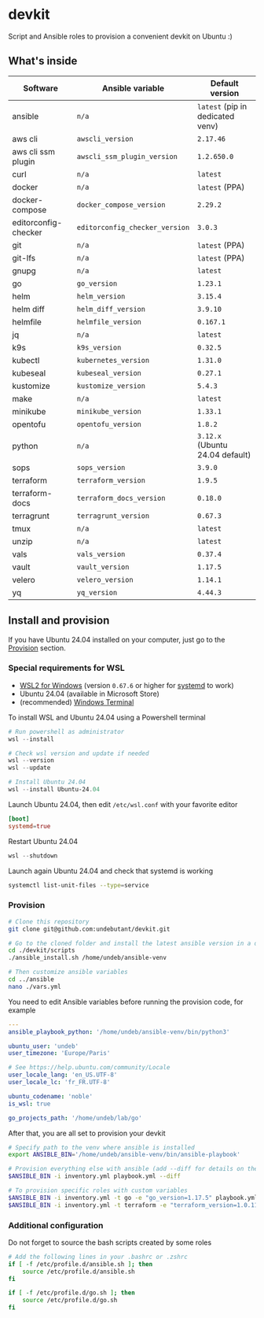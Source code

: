 # devkit

Script and Ansible roles to provision a convenient devkit on Ubuntu :)


## What's inside

| Software             | Ansible variable               | Default version                  |
| -------------------- | ------------------------------ | -------------------------------- |
| ansible              | `n/a`                          | `latest` (pip in dedicated venv) |
| aws cli              | `awscli_version`               | `2.17.46`                        |
| aws cli ssm plugin   | `awscli_ssm_plugin_version`    | `1.2.650.0`                      |
| curl                 | `n/a`                          | `latest`                         |
| docker               | `n/a`                          | `latest` (PPA)                   |
| docker-compose       | `docker_compose_version`       | `2.29.2`                         |
| editorconfig-checker | `editorconfig_checker_version` | `3.0.3`                          |
| git                  | `n/a`                          | `latest` (PPA)                   |
| git-lfs              | `n/a`                          | `latest` (PPA)                   |
| gnupg                | `n/a`                          | `latest`                         |
| go                   | `go_version`                   | `1.23.1`                         |
| helm                 | `helm_version`                 | `3.15.4`                         |
| helm diff            | `helm_diff_version`            | `3.9.10`                         |
| helmfile             | `helmfile_version`             | `0.167.1`                        |
| jq                   | `n/a`                          | `latest`                         |
| k9s                  | `k9s_version`                  | `0.32.5`                         |
| kubectl              | `kubernetes_version`           | `1.31.0`                         |
| kubeseal             | `kubeseal_version`             | `0.27.1`                         |
| kustomize            | `kustomize_version`            | `5.4.3`                          |
| make                 | `n/a`                          | `latest`                         |
| minikube             | `minikube_version`             | `1.33.1`                         |
| opentofu             | `opentofu_version`             | `1.8.2`                          |
| python               | `n/a`                          | `3.12.x` (Ubuntu 24.04 default)  |
| sops                 | `sops_version`                 | `3.9.0`                          |
| terraform            | `terraform_version`            | `1.9.5`                          |
| terraform-docs       | `terraform_docs_version`       | `0.18.0`                         |
| terragrunt           | `terragrunt_version`           | `0.67.3`                         |
| tmux                 | `n/a`                          | `latest`                         |
| unzip                | `n/a`                          | `latest`                         |
| vals                 | `vals_version`                 | `0.37.4`                         |
| vault                | `vault_version`                | `1.17.5`                         |
| velero               | `velero_version`               | `1.14.1`                         |
| yq                   | `yq_version`                   | `4.44.3`                         |


## Install and provision

If you have Ubuntu 24.04 installed on your computer, just go to the [Provision](./README.md#provision) section.


### Special requirements for WSL

- [WSL2 for Windows](https://docs.microsoft.com/en-us/windows/wsl/install) (version `0.67.6` or higher for [systemd](https://devblogs.microsoft.com/commandline/systemd-support-is-now-available-in-wsl) to work)
- Ubuntu 24.04 (available in Microsoft Store)
- (recommended) [Windows Terminal](https://docs.microsoft.com/en-us/windows/terminal/install)

To install WSL and Ubuntu 24.04 using a Powershell terminal
```powershell
# Run powershell as administrator
wsl --install

# Check wsl version and update if needed
wsl --version
wsl --update

# Install Ubuntu 24.04
wsl --install Ubuntu-24.04
```

Launch Ubuntu 24.04, then edit `/etc/wsl.conf` with your favorite editor
```toml
[boot]
systemd=true
```

Restart Ubuntu 24.04
```powershell
wsl --shutdown
```

Launch again Ubuntu 24.04 and check that systemd is working
```bash
systemctl list-unit-files --type=service
```


### Provision

```bash
# Clone this repository
git clone git@github.com:undebutant/devkit.git

# Go to the cloned folder and install the latest ansible version in a dedicated venv
cd ./devkit/scripts
./ansible_install.sh /home/undeb/ansible-venv

# Then customize ansible variables
cd ../ansible
nano ./vars.yml
```

You need to edit Ansible variables before running the provision code, for example
```yaml
---
ansible_playbook_python: '/home/undeb/ansible-venv/bin/python3'

ubuntu_user: 'undeb'
user_timezone: 'Europe/Paris'

# See https://help.ubuntu.com/community/Locale
user_locale_lang: 'en_US.UTF-8'
user_locale_lc: 'fr_FR.UTF-8'

ubuntu_codename: 'noble'
is_wsl: true

go_projects_path: '/home/undeb/lab/go'
```

After that, you are all set to provision your devkit
```bash
# Specify path to the venv where ansible is installed
export ANSIBLE_BIN='/home/undeb/ansible-venv/bin/ansible-playbook'

# Provision everything else with ansible (add --diff for details on the changes)
$ANSIBLE_BIN -i inventory.yml playbook.yml --diff

# To provision specific roles with custom variables
$ANSIBLE_BIN -i inventory.yml -t go -e "go_version=1.17.5" playbook.yml --diff
$ANSIBLE_BIN -i inventory.yml -t terraform -e "terraform_version=1.0.11 terragrunt_version=0.34.3" playbook.yml --diff
```


### Additional configuration

Do not forget to source the bash scripts created by some roles
```bash
# Add the following lines in your .bashrc or .zshrc
if [ -f /etc/profile.d/ansible.sh ]; then
    source /etc/profile.d/ansible.sh
fi

if [ -f /etc/profile.d/go.sh ]; then
    source /etc/profile.d/go.sh
fi
```
